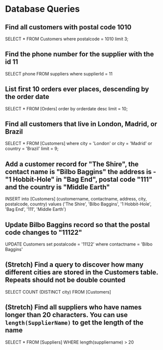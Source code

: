 # Database Queries

## Find all customers with postal code 1010

SELECT * FROM Customers
where postalcode = 1010
limit 3;

## Find the phone number for the supplier with the id 11

SELECT phone FROM suppliers
where supplierId = 11

## List first 10 orders ever places, descending by the order date

SELECT * FROM [Orders]
order by orderdate desc
limit = 10;

## Find all customers that live in London, Madrid, or Brazil

SELECT * FROM [Customers]
where city = 'London' or city = 'Madrid' or country = 'Brazil'
limit = 9;

## Add a customer record for "The Shire", the contact name is "Bilbo Baggins" the address is -"1 Hobbit-Hole" in "Bag End", postal code "111" and the country is "Middle Earth"

INSERT into [Customers]
(customername, contactname, address, city, postalcode, country) values
('The Shire', 'Bilbo Baggins', '1 Hobbit-Hole', 'Bag End', '111', 'Middle Earth') 

## Update Bilbo Baggins record so that the postal code changes to "11122"

UPDATE Customers
set postalcode = '11122'
where contactname = 'Bilbo Baggins'

## (Stretch) Find a query to discover how many different cities are stored in the Customers table. Repeats should not be double counted

SELECT COUNT (DISTINCT city) FROM [Customers]


## (Stretch) Find all suppliers who have names longer than 20 characters. You can use `length(SupplierName)` to get the length of the name

SELECT * FROM [Suppliers]
WHERE length(suppliername) > 20
